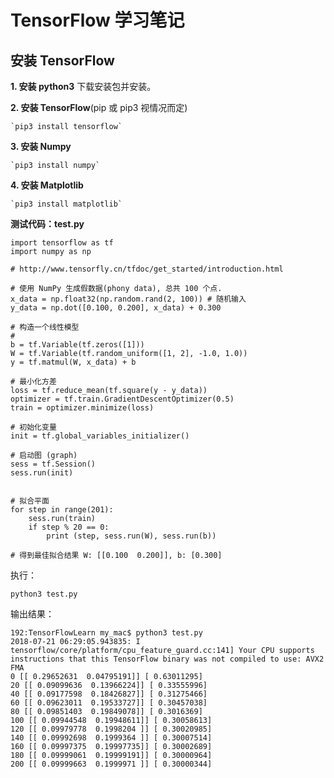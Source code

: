 # TensorFlow 学习笔记

## 安装 TensorFlow

**1. 安装 python3**
    下载安装包并安装。

**2. 安装 TensorFlow**(pip 或 pip3 视情况而定)

    `pip3 install tensorflow`

**3. 安装 Numpy**

    `pip3 install numpy`

**4. 安装 Matplotlib**

    `pip3 install matplotlib`


**测试代码：test.py**

```
import tensorflow as tf
import numpy as np

# http://www.tensorfly.cn/tfdoc/get_started/introduction.html

# 使用 NumPy 生成假数据(phony data), 总共 100 个点.
x_data = np.float32(np.random.rand(2, 100)) # 随机输入
y_data = np.dot([0.100, 0.200], x_data) + 0.300

# 构造一个线性模型
# 
b = tf.Variable(tf.zeros([1]))
W = tf.Variable(tf.random_uniform([1, 2], -1.0, 1.0))
y = tf.matmul(W, x_data) + b

# 最小化方差
loss = tf.reduce_mean(tf.square(y - y_data))
optimizer = tf.train.GradientDescentOptimizer(0.5)
train = optimizer.minimize(loss)

# 初始化变量
init = tf.global_variables_initializer()

# 启动图 (graph)
sess = tf.Session()
sess.run(init)


# 拟合平面
for step in range(201):
    sess.run(train)
    if step % 20 == 0:
        print (step, sess.run(W), sess.run(b))

# 得到最佳拟合结果 W: [[0.100  0.200]], b: [0.300]

```

执行：

`python3 test.py`

输出结果：

```
192:TensorFlowLearn my_mac$ python3 test.py
2018-07-21 06:29:05.943835: I tensorflow/core/platform/cpu_feature_guard.cc:141] Your CPU supports instructions that this TensorFlow binary was not compiled to use: AVX2 FMA
0 [[ 0.29652631  0.04795191]] [ 0.63011295]
20 [[ 0.09099636  0.13966224]] [ 0.33555996]
40 [[ 0.09177598  0.18426827]] [ 0.31275466]
60 [[ 0.09623011  0.19533727]] [ 0.30457038]
80 [[ 0.09851403  0.19849078]] [ 0.3016369]
100 [[ 0.09944548  0.19948611]] [ 0.30058613]
120 [[ 0.09979778  0.1998204 ]] [ 0.30020985]
140 [[ 0.09992698  0.1999364 ]] [ 0.30007514]
160 [[ 0.09997375  0.19997735]] [ 0.30002689]
180 [[ 0.09999061  0.19999191]] [ 0.30000964]
200 [[ 0.09999663  0.1999971 ]] [ 0.30000344]
```